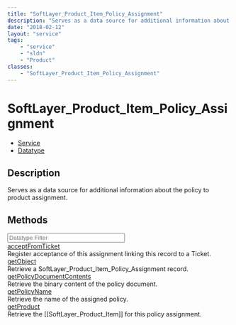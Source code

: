 ```yaml
---
title: "SoftLayer_Product_Item_Policy_Assignment"
description: "Serves as a data source for additional information about the policy to product assignment."
date: "2018-02-12"
layout: "service"
tags:
    - "service"
    - "sldn"
    - "Product"
classes:
    - "SoftLayer_Product_Item_Policy_Assignment"
---
```

# SoftLayer_Product_Item_Policy_Assignment
<div id='service-datatype'>
    <ul id='sldn-reference-tabs'>
    <li id='service'> <a href='/reference/services/SoftLayer_Product_Item_Policy_Assignment' >Service</a></li>    <li id='datatype'> <a href='/reference/datatypes/SoftLayer_Product_Item_Policy_Assignment' >Datatype</a></li>
    </ul>
</div>

## Description
Serves as a data source for additional information about the policy to product assignment.
        
        
<div id="properties" class="content">
    <h2>Methods</h2>
    <div class="view-filters">
        <div class="clearfix">
            <div class="search-input-box">
                <input placeholder="Datatype Filter" onkeyup="titleSearch(inputId='edit-combine', divId='method-div', elementClass='method-row')" 
                    type="text" id="edit-combine" value="" size="30" maxlength="128" class="form-text">
            </div>
        </div>
    </div>
    <div id="method-div">
            <div class="method-row">
                        <span class='view-field-title'><a href='/reference/services/SoftLayer_Product_Item_Policy_Assignment/acceptFromTicket'> acceptFromTicket</a> </span>
            <div class='views-field-body'>Register acceptance of this assignment linking this record to a Ticket.</div>
        </div>
            <div class="method-row">
                        <span class='view-field-title'><a href='/reference/services/SoftLayer_Product_Item_Policy_Assignment/getObject'> getObject</a> </span>
            <div class='views-field-body'>Retrieve a SoftLayer_Product_Item_Policy_Assignment record.</div>
        </div>
            <div class="method-row">
                        <span class='view-field-title'><a href='/reference/services/SoftLayer_Product_Item_Policy_Assignment/getPolicyDocumentContents'> getPolicyDocumentContents</a> </span>
            <div class='views-field-body'>Retrieve the binary content of the policy document.</div>
        </div>
            <div class="method-row">
                        <span class='view-field-title'><a href='/reference/services/SoftLayer_Product_Item_Policy_Assignment/getPolicyName'> getPolicyName</a> </span>
            <div class='views-field-body'>Retrieve the name of the assigned policy.</div>
        </div>
            <div class="method-row">
                        <span class='view-field-title'><a href='/reference/services/SoftLayer_Product_Item_Policy_Assignment/getProduct'> getProduct</a> </span>
            <div class='views-field-body'>Retrieve the [[SoftLayer_Product_Item]] for this policy assignment.</div>
        </div>
        </div>
</div>

